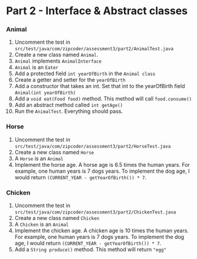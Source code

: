 # Part 2 - Interface & Abstract classes

### Animal
1. Uncomment the test in `src/test/java/com/zipcoder/assessment3/part2/AnimalTest.java`
2. Create a new class named `Animal`.
  1. `Animal` implements `AnimalInterface`
  2. `Animal` is an `Eater`
  3. Add a protected field `int yearOfBirth` in the `Animal class`
  4. Create a getter and setter for the `yearOfBirth`
  5. Add a constructor that takes an int. Set that int to the yearOfBirth field `Animal(int yearOfBirth)`
  5. Add a `void eat(Food food)` method. This method will call `food.consume()`
  6. Add an abstract method called `int getAge()`
  7. Run the `AnimalTest`. Everything should pass.

### Horse
1. Uncomment the test in `src/test/java/com/zipcoder/assessment3/part2/HorseTest.java`
2. Create a new class named `Horse`
  1. A `Horse` is an `Animal`
  2. Implement the horse age. A horse age is 6.5 times the human years. For example, one human years is 7 dogs years. To implement the dog age, I would return `(CURRENT_YEAR - getYearOfBirth()) * 7`.

### Chicken
1. Uncomment the test in `src/test/java/com/zipcoder/assessment3/part2/ChickenTest.java`
2. Create a new class named `Chicken`
  1. A `Chicken` is an `Animal`
  2. Implement the chicken age. A chicken age is 10 times the human years. For example, one human years is 7 dogs years. To implement the dog age, I would return `(CURRENT_YEAR - getYearOfBirth()) * 7`.
  3. Add a `String produce()` method. This method will return `"egg"`
